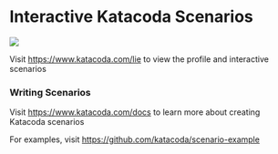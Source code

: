 # Interactive Katacoda Scenarios

[![](http://shields.katacoda.com/katacoda/lie/count.svg)](https://www.katacoda.com/lie "Get your profile on Katacoda.com")

Visit https://www.katacoda.com/lie to view the profile and interactive scenarios

### Writing Scenarios
Visit https://www.katacoda.com/docs to learn more about creating Katacoda scenarios

For examples, visit https://github.com/katacoda/scenario-example
